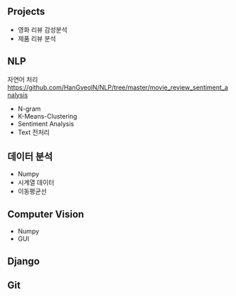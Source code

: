 ## Projects
- 영화 리뷰 감성분석
- 제품 리뷰 분석

## NLP
자연어 처리<https://github.com/HanGyeolN/NLP/tree/master/movie_review_sentiment_analysis>
- N-gram
- K-Means-Clustering
- Sentiment Analysis
- Text 전처리

## 데이터 분석
- Numpy
- 시계열 데이터
- 이동평균선

## Computer Vision
- Numpy
- GUI

## Django

## Git
